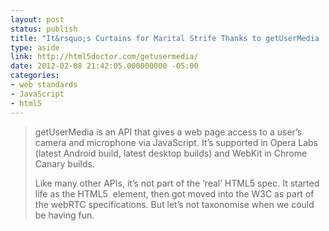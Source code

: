 ```yaml
---
layout: post
status: publish
title: "It&rsquo;s Curtains for Marital Strife Thanks to getUserMedia | HTML5 Doctor"
type: aside
link: http://html5doctor.com/getusermedia/
date: 2012-02-08 21:42:05.000000000 -05:00
categories:
- web standards
- JavaScript
- html5
---
```

> getUserMedia is an API that gives a web page access to a user&rsquo;s camera and microphone via JavaScript. It&rsquo;s supported in Opera Labs (latest Android build, latest desktop builds) and WebKit in Chrome Canary builds.
> 
> Like many other APIs, it&rsquo;s not part of the &lsquo;real&rsquo; HTML5 spec. It started life as the HTML5&nbsp; element, then got moved into the W3C as part of the webRTC specifications. But let&rsquo;s not taxonomise when we could be having fun.